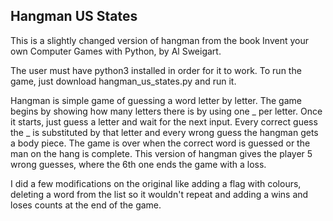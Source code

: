 ## Hangman US States

This is a slightly changed version of hangman from the book Invent your own Computer Games with Python, by Al Sweigart.

The user must have python3 installed in order for it to work. To run the game, just download hangman_us_states.py and run it.

Hangman is simple game of guessing a word letter by letter. The game begins by showing how many letters there is by using one _ per letter. Once it starts, just guess a letter and wait for the next input. Every correct guess the _ is substituted by that letter and every wrong guess the hangman gets a body piece. The game is over when the correct word is guessed or the man on the hang is complete. This version of hangman gives the player 5 wrong guesses, where the 6th one ends the game with a loss.

I did a few modifications on the original like adding a flag with colours, deleting a word from the list so it wouldn't repeat and adding a wins and loses counts at the end of the game.
